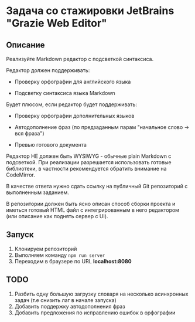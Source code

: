 # Задача со стажировки JetBrains "Grazie Web Editor"

## Описание

Реализуйте Markdown редактор с подсветкой синтаксиса.

Редактор должен поддерживать:

* Проверку орфографии для английского языка

* Подсветку синтаксиса языка Markdown

Будет плюсом, если редактор будет поддерживать:

* Проверку орфографии дополнительных языков
 
* Автодополнение фраз (по предзаданным парам "начальное слово -> вся фраза")

* Превью готового документа

Редактор НЕ должен быть WYSIWYG - обычные plain Markdown с подсветкой.
При реализации разрешается использовать готовые библиотеки, в частности рекомендуется обратить внимание на CodeMirror.

В качестве ответа нужно сдать ссылку на публичный Git репозиторий с выполненным заданием.

В репозитории должен быть ясно описан способ сборки проекта и иметься готовый HTML файл с интегрированным в него редактором (или описание как поднять сервер с UI).

## Запуск
1. Клонируем репозиторий
2. Выполняем команду `npm run server`
3. Переходим в браузере по URL **localhost:8080**

## TODO
1. Разбить одну большую загрузку словаря на несколько асинхронных задач (т.е снизить лаг в начале запуска)
2. Добавить поддержку автодополнения фраз
3. Добавить предложения по исправлению ошибок в орфографии

